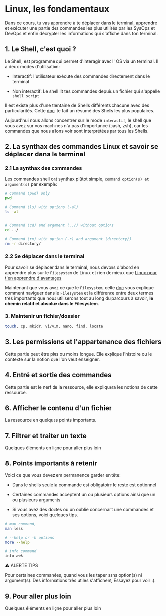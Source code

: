 # Linux, les fondamentaux
Dans ce cours, tu vas apprendre à te déplacer dans le terminal, apprendre et exécuter une partie des commandes les plus utilisés par les SysOps et DevOps et enfin décrypter les informations qui s'affiche dans ton terminal.


## 1. Le Shell, c'est quoi ?

Le Shell, est programme qui permet d'interagir avec l' OS via un terminal. Il a deux modes d'utilisation:

- Interactif: l'utilisateur exécute des commandes directement dans le terminal


- Non interactif: Le shell lit tes commandes depuis un fichier qui s'appelle `shell script`

 Il est existe plus d'une trentaine de Shells différents chacune avec des particularités. Cette [doc](https://www.journaldev.com/39194/different-types-of-shells-in-linux), te fait un résumé des Shells les plus populaires.


Aujourd'hui nous allons concentrer sur le mode `interactif`, le shell que vous avez sur vos machines n'a pas d'importance (bash, zsh), car les commandes que nous allons voir sont interprétées par tous les Shells.


## 2. La synthax des commandes Linux et savoir se déplacer dans le terminal

### 2.1 La synthax des commandes
Les commandes shell ont synthax plûtot simple, `command option(s) et argument(s)` par exemple:

```sh
# Command (pwd) only
pwd

# Command (ls) with options (-al)
ls -al


# Command (cd) and argument (../) without options
cd ../

# Command (rm) with option (-r) and argument (directory/)
rm -r directory/
```


### 2.2 Se déplacer dans le terminal

Pour savoir se déplacer dans le terminal, nous devons d'abord en apprendre plus sur le `Filesystem` de Linux et rien de mieux que [Linux pour t'en apprendre d'avantages](https://www.linux.com/training-tutorials/linux-filesystem-explained/)

Maintenant que vous avez ce que le `Filesystem`, cette [doc](https://www.redhat.com/sysadmin/navigating-linux-filesystem) vous explique comment naviguer dans le `Filesystem` et la différence entre deux termes très importants que nous utiliserons tout au long du parcours à savoir, **le chemin relatif et absolue dans le Filesystem**. 


### 3. Maintenir un fichier/dossier

```sh
touch, cp, mkidr, vi/vim, nano, find, locate
```

## 3. Les permissions et l'appartenance des fichiers
Cette partie peut être plus ou moins longue. Elle explique l'histoire ou le contexte sur la notion que l'on veut enseigner.

## 4. Entré et sortie des commandes 
Cette partie est le nerf de la ressource, elle expliquera les notions de cette ressource.


## 6. Afficher le contenu d'un fichier
La ressource en quelques points importants.

## 7. Filtrer et traiter un texte
Quelques éléments en ligne pour aller plus loin

## 8. Points importants à retenir

Voici ce que vous devez em permanence garder en tête:
- Dans le shells seule la commande est obligatoire le reste est optionnel
- Certaines commandes acceptent un ou plusieurs options ainsi que un ou plusieurs arguments

- Si vous avez des doutes ou un oublie concernant une commandes et ses options, voici quelques tips.

```sh
# man command,
man less

# --help or -h options
more --help

# info command
info awk
```

⚠️ ALERTE TIPS

Pour certaines commandes, quand vous les taper sans option(s) ni argument(s). Des informations très utiles s'affichent, Essayez pour voir :).

## 9. Pour aller plus loin
Quelques éléments en ligne pour aller plus loin
